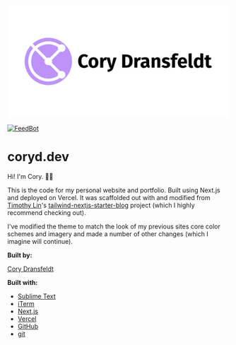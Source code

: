 ![Cory Dransfeldt](/public/static/images/social-card.png)

[![FeedBot](https://github.com/cdransf/coryd.dev/actions/workflows/mastofeedbot.yml/badge.svg)](https://github.com/cdransf/coryd.dev/actions/workflows/mastofeedbot.yml)

# coryd.dev

Hi! I'm Cory. 👋🏻

This is the code for my personal website and portfolio. Built using Next.js and deployed on Vercel. It was scaffolded out with and modified from [Timothy Lin](https://github.com/timlrx)'s [tailwind-nextjs-starter-blog](https://github.com/timlrx/tailwind-nextjs-starter-blog) project (which I highly recommend checking out).

I've modified the theme to match the look of my previous sites core color schemes and imagery and made a number of other changes (which I imagine will continue).

**Built by:**

[Cory Dransfeldt](mailto:fun.song5595@coryd.dev)

**Built with:**

-   [Sublime Text](https://sublimetext.com)
-   [iTerm](https://iterm2.com)
-   [Next.js](https://nextjs.org)
-   [Vercel](https://vercel.com)
-   [GitHub](https://github.com)
-   [git](https://git-scm.com)
